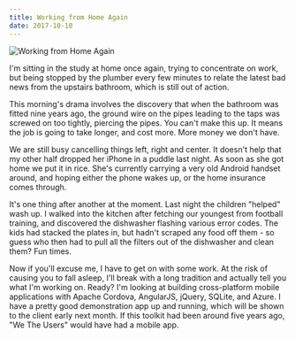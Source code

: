 ```yaml
---
title: Working from Home Again
date: 2017-10-10
---
```


![Working from Home Again](https://source.unsplash.com/jpkvklXwt98/1600x900)

I'm sitting in the study at home once again, trying to concentrate on work, but being stopped by the plumber every few minutes to relate the latest bad news from the upstairs bathroom, which is still out of action.

This morning's drama involves the discovery that when the bathroom was fitted nine years ago, the ground wire on the pipes leading to the taps was screwed on too tightly, piercing the pipes. You can't make this up. It means the job is going to take longer, and cost more. More money we don't have.

We are still busy cancelling things left, right and center. It doesn't help that my other half dropped her iPhone in a puddle last night. As soon as she got home we put it in rice. She's currently carrying a very old Android handset around, and hoping either the phone wakes up, or the home insurance comes through.

It's one thing after another at the moment. Last night the children "helped" wash up. I walked into the kitchen after fetching our youngest from football training, and discovered the dishwasher flashing various error codes. The kids had stacked the plates in, but hadn't scraped any food off them - so guess who then had to pull all the filters out of the dishwasher and clean them? Fun times.

Now if you'll excuse me, I have to get on with some work. At the risk of causing you to fall asleep, I'll break with a long tradition and actually tell you what I'm working on. Ready? I'm looking at building cross-platform mobile applications with Apache Cordova, AngularJS, jQuery, SQLite, and Azure. I have a pretty good demonstration app up and running, which will be shown to the client early next month. If this toolkit had been around five years ago, "We The Users" would have had a mobile app.